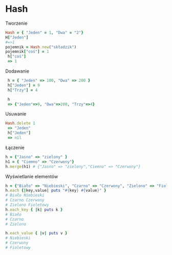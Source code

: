 # **Hash**
Tworzenie
```ruby 
Hash = { "Jeden" = 1, "Dwa" = "2"}
H["Jeden"]
#=>1
pojemnik = Hash.new("składzik")
pojemnik["coś"] = 1
 h["coś"]
 => 1

```
Dodawanie
```ruby
 h = { "Jeden" => 100, "Dwa" => 200 }
 h["Jeden"] = 9
 h["Trzy"] = 4

 h
 => {"Jeden"=>9, "Dwa"=>200, "Trzy"=>4}
```
Usuwanie
```ruby
Hash.delete 1
 => "Jeden"
 h["Jeden"]
 => nil
```
Łączenie
```ruby
h = {"Jasno" => "zielony" }
h1 = { "Ciemno" => "Czerwony"}
h.merge(h1) # {"Jasno" => "zielony","Ciemno" => "Czerwony"}
```
Wyświetlanie elementów
```ruby
h = {"Biało" => "Niebieski", "Czarno" => "Czerwony", "Zielono" => "Fioletowy"}
h.each {|key,value| puts "#{key} #{value}" }
# Biało Niebieski
# Czarno Czerwony
# Zielono Fioletowy
h.each_key { |k| puts k }
# Biało
# Czarno
# Zielono

h.each_value { |v| puts v }
# Niebieski
# Czerwony
# Fioletowy

